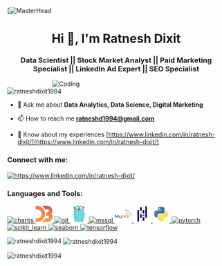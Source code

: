 [![MasterHead](https://ibb.co/VgBBMNC)
<h1 align="center">Hi 👋, I'm Ratnesh Dixit</h1>
<h3 align="center">Data Scientist || Stock Market Analyst || Paid Marketing Specialist || LinkedIn Ad Expert || SEO Specialist</h3>
<img align="right" alt="Coding" width="400" src="https://drive.google.com/file/d/1FW1A3D9LBKr9Kel1EqhSKKO4noTAyk95/view?usp=drive_link">

<p align="left"> <img src="https://komarev.com/ghpvc/?username=ratneshdixit1994&label=Profile%20views&color=0e75b6&style=flat" alt="ratneshdixit1994" /> </p>

- 💬 Ask me about **Data Analytics, Data Science, Digital Marketing**

- 📫 How to reach me **ratneshd1994@gmail.com**

- 📄 Know about my experiences [https://www.linkedin.com/in/ratnesh-dixit/](https://www.linkedin.com/in/ratnesh-dixit/)

<h3 align="left">Connect with me:</h3>
<p align="left">
<a href="https://linkedin.com/in/https://www.linkedin.com/in/ratnesh-dixit/" target="blank"><img align="center" src="https://raw.githubusercontent.com/rahuldkjain/github-profile-readme-generator/master/src/images/icons/Social/linked-in-alt.svg" alt="https://www.linkedin.com/in/ratnesh-dixit/" height="30" width="40" /></a>
</p>

<h3 align="left">Languages and Tools:</h3>
<p align="left"> <a href="https://www.chartjs.org" target="_blank" rel="noreferrer"> <img src="https://www.chartjs.org/media/logo-title.svg" alt="chartjs" width="40" height="40"/> </a> <a href="https://d3js.org/" target="_blank" rel="noreferrer"> <img src="https://raw.githubusercontent.com/devicons/devicon/master/icons/d3js/d3js-original.svg" alt="d3js" width="40" height="40"/> </a> <a href="https://git-scm.com/" target="_blank" rel="noreferrer"> <img src="https://www.vectorlogo.zone/logos/git-scm/git-scm-icon.svg" alt="git" width="40" height="40"/> </a> <a href="https://golang.org" target="_blank" rel="noreferrer"> <img src="https://raw.githubusercontent.com/devicons/devicon/master/icons/go/go-original.svg" alt="go" width="40" height="40"/> </a> <a href="https://www.microsoft.com/en-us/sql-server" target="_blank" rel="noreferrer"> <img src="https://www.svgrepo.com/show/303229/microsoft-sql-server-logo.svg" alt="mssql" width="40" height="40"/> </a> <a href="https://www.mysql.com/" target="_blank" rel="noreferrer"> <img src="https://raw.githubusercontent.com/devicons/devicon/master/icons/mysql/mysql-original-wordmark.svg" alt="mysql" width="40" height="40"/> </a> <a href="https://pandas.pydata.org/" target="_blank" rel="noreferrer"> <img src="https://raw.githubusercontent.com/devicons/devicon/2ae2a900d2f041da66e950e4d48052658d850630/icons/pandas/pandas-original.svg" alt="pandas" width="40" height="40"/> </a> <a href="https://www.python.org" target="_blank" rel="noreferrer"> <img src="https://raw.githubusercontent.com/devicons/devicon/master/icons/python/python-original.svg" alt="python" width="40" height="40"/> </a> <a href="https://pytorch.org/" target="_blank" rel="noreferrer"> <img src="https://www.vectorlogo.zone/logos/pytorch/pytorch-icon.svg" alt="pytorch" width="40" height="40"/> </a> <a href="https://scikit-learn.org/" target="_blank" rel="noreferrer"> <img src="https://upload.wikimedia.org/wikipedia/commons/0/05/Scikit_learn_logo_small.svg" alt="scikit_learn" width="40" height="40"/> </a> <a href="https://seaborn.pydata.org/" target="_blank" rel="noreferrer"> <img src="https://seaborn.pydata.org/_images/logo-mark-lightbg.svg" alt="seaborn" width="40" height="40"/> </a> <a href="https://www.tensorflow.org" target="_blank" rel="noreferrer"> <img src="https://www.vectorlogo.zone/logos/tensorflow/tensorflow-icon.svg" alt="tensorflow" width="40" height="40"/> </a> </p>

<p><img align="left" src="https://github-readme-stats.vercel.app/api/top-langs?username=ratneshdixit1994&show_icons=true&locale=en&layout=compact" alt="ratneshdixit1994" /></p>

<p>&nbsp;<img align="center" src="https://github-readme-stats.vercel.app/api?username=ratneshdixit1994&show_icons=true&locale=en" alt="ratneshdixit1994" /></p>

<p><img align="center" src="https://github-readme-streak-stats.herokuapp.com/?user=ratneshdixit1994&" alt="ratneshdixit1994" /></p>
